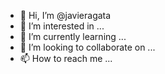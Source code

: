 - 👋 Hi, I’m @javieragata
- 👀 I’m interested in ...
- 🌱 I’m currently learning ...
- 💞️ I’m looking to collaborate on ...
- 📫 How to reach me ...

<!---
javieragata/javieragata is a ✨ special ✨ repository because its `README.md` (this file) appears on your GitHub profile.
You can click the Preview link to take a look at your changes.
--->

